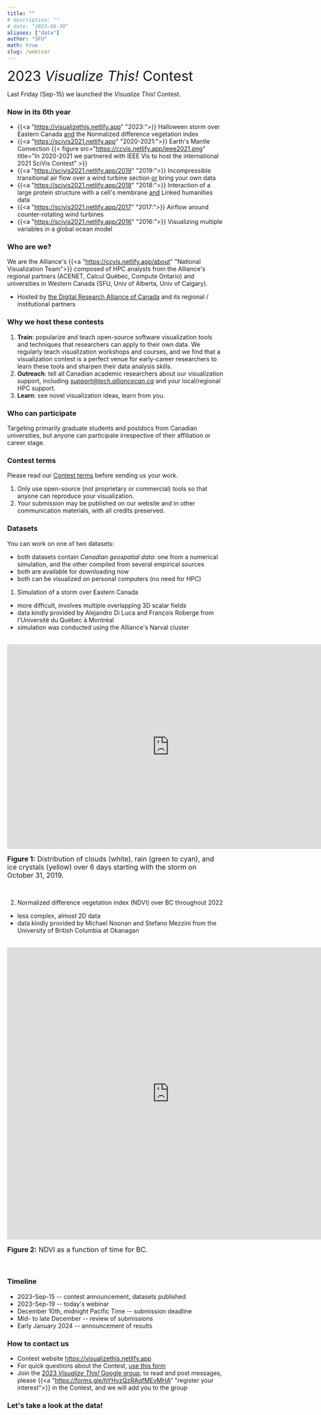```yaml
---
title: ""
# description: ""
# date: "2023-06-30"
aliases: ["data"]
author: "SFU"
math: true
slug: /webinar
---
```


<font size="+3">2023 *Visualize This!* Contest</font>


Last Friday (Sep-15) we launched the *Visualize This!* Contest.

### Now in its 6th year

- {{<a "https://visualizethis.netlify.app" "2023:">}} Halloween storm over Eastern Canada <ins>and</ins> the
  Normalized difference vegetation index
- {{<a "https://scivis2021.netlify.app" "2020-2021:">}} Earth's Mantle Convection
  {{< figure src="https://ccvis.netlify.app/ieee2021.png" title="In 2020-2021 we partnered with IEEE Vis to host the international 2021 SciVis Contest" >}}
- {{<a "https://scivis2021.netlify.app/2019" "2019:">}} Incompressible transitional air flow over a wind turbine
  section <ins>or</ins> bring your own data
- {{<a "https://scivis2021.netlify.app/2018" "2018:">}} Interaction of a large protein structure with a cell's membrane
  <ins>and</ins> Linked humanities data
- {{<a "https://scivis2021.netlify.app/2017" "2017:">}} Airflow around counter-rotating wind turbines
- {{<a "https://scivis2021.netlify.app/2016" "2016:">}} Visualizing multiple variables in a global ocean model

### Who are we?

We are the Alliance's {{<a "https://ccvis.netlify.app/about" "National Visualization Team">}} composed of HPC
analysts from the Alliance's regional partners (ACENET, Calcul Québec, Compute Ontario) and universities in
Western Canada (SFU, Univ of Alberta, Univ of Calgary).
- Hosted by [the Digital Research Alliance of Canada](https://alliancecan.ca) and its regional / institutional partners

### Why we host these contests

1. **Train**: popularize and teach open-source software visualization tools and techniques that researchers can
   apply to their own data. We regularly teach visualization workshops and courses, and we find that a
   visualization contest is a perfect venue for early-career researchers to learn these tools and sharpen
   their data analysis skills.
1. **Outreach**: tell all Canadian academic researchers about our visualization support, including
   *support@tech.alliancecan.ca* and your local/regional HPC support.
1. **Learn**: see novel visualization ideas, learn from you.

### Who can participate

Targeting primarily graduate students and postdocs from Canadian universities, but anyone can participate
irrespective of their affiliation or career stage.

### Contest terms

Please read our [Contest terms](/#contest-terms) before sending us your work.
1. Only use open-source (not proprietary or commercial) tools so that anyone can reproduce your visualization.
1. Your submission may be published on our website and in other communication materials, with all credits
   preserved.

### Datasets

You can work on one of two datasets:
- both datasets contain *Canadian geospatial data*: one from a numerical simulation, and the other compiled
  from several empirical sources
- both are available for downloading now
- both can be visualized on personal computers (no need for HPC)


1. Simulation of a storm over Eastern Canada
- more difficult, involves multiple overlapping 3D scalar fields
- data kindly provided by Alejandro Di Luca and François Roberge from l'Université du Québec à Montréal
- simulation was conducted using the Alliance's Narval cluster

<br>
<iframe width="756" height="477" src="https://www.youtube.com/embed/3fpc2fFaLP4?rel=0" title="Simulation of a storm over Eastern Canada" frameborder="0" allow="accelerometer; autoplay; clipboard-write; encrypted-media; gyroscope; picture-in-picture; web-share" allowfullscreen></iframe>
<p style="line-height: 1.2;"> <font size="3"> <b>Figure 1:</b> Distribution of clouds (white), rain (green to
cyan), and ice crystals (yellow) over 6 days starting with the storm on October 31, 2019. </font> </p>
<br>

2. Normalized difference vegetation index (NDVI) over BC throughout 2022
- less complex, almost 2D data
- data kindly provided by Michael Noonan and Stefano Mezzini from the University of British Columbia at Okanagan

<br>
<iframe width="756" height="681" src="https://www.youtube.com/embed/5hZ59mDdBnI?rel=0" title="NDVI over time in BC" frameborder="0" allow="accelerometer; autoplay; clipboard-write; encrypted-media; gyroscope; picture-in-picture; web-share" allowfullscreen></iframe>
<p style="line-height: 1.2;"> <font size="3"> <b>Figure 2:</b> NDVI as a function of time for BC. </font> </p>
<br>

### Timeline

<!-- | Date | Stage | -->
<!-- | -------- | -------- | -->

- 2023-Sep-15 -- contest announcement, datasets published
- 2023-Sep-19 -- today's webinar
- December 10th, midnight Pacific Time -- submission deadline
- Mid- to late December -- review of submissions
- Early January 2024 -- announcement of results

### How to contact us

- Contest website https://visualizethis.netlify.app
- For quick questions about the Contest, [use this form](https://forms.gle/kLo2mL5NM2FMtXoz9)
- Join the [2023 *Visualize This!* Google group](https://groups.google.com/d/forum/visualize-this-2023); to read and
  post messages, please {{<a "https://forms.gle/hYHvzQzRAqfMEvMHA" "register your interest">}} in the Contest,
  and we will add you to the group

### Let's take a look at the data!
